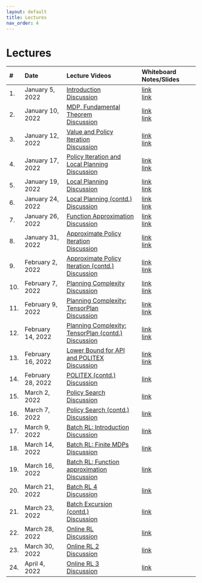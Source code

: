 ```yaml
---
layout: default
title: Lectures
nav_order: 4
---
```


# Lectures
<!-- We will post the recorded lectures [here](https://www.youtube.com/playlist?list=PLQCZ7_TRKVIx6_UVxwUBFca3cDnl9DrNW). -->

| #  | Date        | Lecture Videos | Whiteboard Notes/Slides |
|:---|:------------|:--------------|:---------|
| 1. | January 5, 2022| [Introduction](https://youtu.be/0oJmSULoj3I) <br /> [Discussion](https://www.youtube.com/watch?v=rjwxqcVrVws) | [link](/documents/lectures/winter_2021/class_notes/lecture1.pdf) <br /> [link](/documents/lectures/winter_2022/class_notes/lecture1.pdf) |
| 2. | January 10, 2022| [MDP, Fundamental Theorem](https://youtu.be/_Rus1mq_Nms) <br /> [Discussion](https://www.youtube.com/watch?v=6l0bSKriwm8) | [link](/documents/lectures/winter_2021/class_notes/lecture2.pdf) <br /> [link](/documents/lectures/winter_2022/class_notes/lecture2.pdf) |
| 3. | January 12, 2022 | [Value and Policy Iteration](https://youtu.be/4Rf1hzE5MsQ) <br /> [Discussion](https://www.youtube.com/watch?v=YdB4bYalIPc&ab_channel=RLTheory) | [link](/documents/lectures/winter_2021/class_notes/lecture3.pdf) <br /> [link](/documents/lectures/winter_2022/class_notes/lecture3.pdf) |
| 4. | January 17, 2022 | [Policy Iteration and Local Planning](https://youtu.be/rhGhKHwE91A) <br /> [Discussion](https://www.youtube.com/watch?v=tbWcRo6iu3Q&ab_channel=RLTheory) | [link](/documents/lectures/winter_2021/class_notes/lecture4.pdf) <br /> [link](/documents/lectures/winter_2022/class_notes/lecture4.pdf) |
| 5. | January 19, 2022 | [Local Planning](https://youtu.be/7Nz05eY0tAc) <br /> [Discussion](https://www.youtube.com/watch?v=Sm0-0JNWYvw&t=23s&ab_channel=RLTheory) | [link](/documents/lectures/winter_2021/class_notes/lecture5.pdf) <br /> [link](/documents/lectures/winter_2022/class_notes/lecture5.pdf) |
| 6. | January 24, 2022 | [Local Planning (contd.)](https://youtu.be/mXg1JdSKCi8) <br /> [Discussion](https://www.youtube.com/watch?v=ZS_YA2tAh4A&ab_channel=RLTheory) | [link](/documents/lectures/winter_2021/class_notes/lecture6.pdf) <br /> [link](/documents/lectures/winter_2022/class_notes/lecture6.pdf) |
| 7. | January 26, 2022 | [Function Approximation](https://youtu.be/LcJGGezffHE) <br /> [Discussion](https://www.youtube.com/watch?v=t5CNFcvDHX8&ab_channel=RLTheory) | [link](/documents/lectures/winter_2021/class_notes/lecture7.pdf) <br /> [link](/documents/lectures/winter_2022/class_notes/lecture7.pdf) |
| 8. | January 31, 2022 | [Approximate Policy Iteration](https://youtu.be/DIiikFV5zTg) <br /> [Discussion](https://youtu.be/Is2mlrDsCn0) | [link](/documents/lectures/winter_2021/class_notes/lecture8.pdf) <br /> [link](/documents/lectures/winter_2022/class_notes/lecture8.pdf) |
| 9. | February 2, 2022 | [Approximate Policy Iteration (contd.)](https://youtu.be/7SyP8cXxpM0) <br /> [Discussion](https://youtu.be/DsSOQlooxaM) | [link](/documents/lectures/winter_2021/class_notes/lecture9.pdf) <br /> [link](/documents/lectures/winter_2022/class_notes/lecture9.pdf) |
| 10. | February 7, 2022 | [Planning Complexity](https://youtu.be/YZdW1ryCyRU) <br /> [Discussion](https://www.youtube.com/watch?v=xCzt_9Hnizs) | [link](/documents/lectures/winter_2021/class_notes/lecture10.pdf) <br /> [link](/documents/lectures/winter_2022/class_notes/lecture10.pdf) |
| 11. | February 9, 2022 | [Planning Complexity: TensorPlan](https://youtu.be/Yy-mVy0psZo) <br /> [Discussion](https://www.youtube.com/watch?v=14G0kqXoDNs&t=2s) | [link](/documents/lectures/winter_2021/class_notes/lecture11.pdf) <br /> [link](/documents/lectures/winter_2022/class_notes/lecture11.pdf) |
| 12. | February 14, 2022 | [Planning Complexity: TensorPlan (contd.)](https://youtu.be/Kw5AUITHS5o) <br /> [Discussion](https://www.youtube.com/watch?v=-nZ_36o8fSk) | [link](/documents/lectures/winter_2021/class_notes/lecture12.pdf) <br /> [link](/documents/lectures/winter_2022/class_notes/lecture12.pdf) |
| 13. | February 16, 2022 | [Lower Bound for API and POLITEX](https://youtu.be/Lms2TqOxxIs) <br /> [Discussion](https://www.youtube.com/watch?v=l3Ad4BP1mQM) | [link](/documents/lectures/winter_2021/class_notes/lecture13.pdf) <br /> [link](/documents/lectures/winter_2022/class_notes/lecture13.pdf) |
| 14. | February 28, 2022 | [POLITEX (contd.)](https://youtu.be/EiG0F9HiAmk) <br /> [Discussion](https://www.youtube.com/watch?v=sKrurDw5HXs&t=2201s) | [link](/documents/lectures/winter_2021/class_notes/lecture14.pdf) |
| 15. | March 2, 2022 | [Policy Search](https://youtu.be/QTEa4t38rD8) <br /> [Discussion](https://www.youtube.com/watch?v=unKueYz18a8&t=1690s) | [link](/documents/lectures/winter_2021/class_notes/lecture15.pdf) |
| 16. | March 7, 2022 | [Policy Search (contd.)](https://youtu.be/Pn5nPC2E538) <br /> [Discussion](https://www.youtube.com/watch?v=hUQ2g_Cmzt0&t=1s) | [link](/documents/lectures/winter_2021/class_notes/lecture16.pdf) |
| 17. | March 9, 2022 | [Batch RL: Introduction](https://youtu.be/USiFUrqiOD4) <br /> [Discussion](https://www.youtube.com/watch?v=VVSdHVuLBNM&t=16s) | [link](/documents/lectures/winter_2021/class_notes/lecture17.pdf) |
| 18. | March 14, 2022 | [Batch RL: Finite MDPs](https://youtu.be/7RYM-NRFRFw) <br /> [Discussion](https://www.youtube.com/watch?v=oab1J1SiRi4) | [link](/documents/lectures/winter_2021/class_notes/lecture18.pdf) |
| 19. | March 16, 2022 | [Batch RL: Function approximation](https://youtu.be/y4aawOuZDn0) <br /> [Discussion](https://www.youtube.com/watch?v=p-qtWBSADMA&t=3129s) | [link](/documents/lectures/winter_2021/class_notes/lecture19.pdf) |
| 20. | March 21, 2022 | [Batch RL 4](https://youtu.be/-Sou566HIO8) <br /> [Discussion](https://www.youtube.com/watch?v=p8PBrIa6dYo) | [link](/documents/lectures/winter_2021/class_notes/lecture20.pdf) |
| 21. | March 23, 2022 | [Batch Excursion (contd.)](https://youtu.be/oICyqGxgL0U) <br /> [Discussion](https://www.youtube.com/watch?v=IKuh95-MHO8) | [link](/documents/lectures/winter_2021/class_notes/lecture21.pdf) |
| 22. | March 28, 2022 | [Online RL](https://youtu.be/RC5-ge052zM) <br /> [Discussion](https://www.youtube.com/watch?v=lquV05F5vuM) | [link](/documents/lectures/winter_2021/class_notes/lecture22.pdf) |
| 23. | March 30, 2022 | [Online RL 2](https://youtu.be/t3JsqE0a6F0) <br /> [Discussion](https://www.youtube.com/watch?v=ugj4ogjl2as) | [link](/documents/lectures/winter_2021/class_notes/lecture23.pdf) |
| 24. | April 4, 2022 | [Online RL 3](https://youtu.be/1u3Tp4aOEPk) <br /> [Discussion](https://youtu.be/5rZU8TvM55M) | [link](/documents/lectures/winter_2021/class_notes/lecture24.pdf) |
